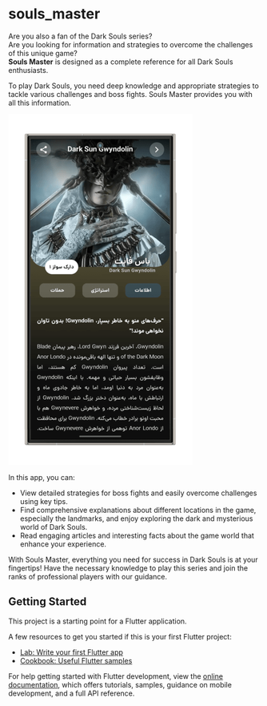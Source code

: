 # souls_master

Are you also a fan of the Dark Souls series?  
Are you looking for information and strategies to overcome the challenges of this unique game?  
**Souls Master** is designed as a complete reference for all Dark Souls enthusiasts.

To play Dark Souls, you need deep knowledge and appropriate strategies to tackle various challenges and boss fights. Souls Master provides you with all this information.

![Article Screen](https://github.com/ErfanManafi/souls-master/blob/master/article%20(2).png?raw=true)

In this app, you can:

- View detailed strategies for boss fights and easily overcome challenges using key tips.
- Find comprehensive explanations about different locations in the game, especially the landmarks, and enjoy exploring the dark and mysterious world of Dark Souls.
- Read engaging articles and interesting facts about the game world that enhance your experience.

With Souls Master, everything you need for success in Dark Souls is at your fingertips! Have the necessary knowledge to play this series and join the ranks of professional players with our guidance.

## Getting Started

This project is a starting point for a Flutter application.

A few resources to get you started if this is your first Flutter project:

- [Lab: Write your first Flutter app](https://docs.flutter.dev/get-started/codelab)
- [Cookbook: Useful Flutter samples](https://docs.flutter.dev/cookbook)

For help getting started with Flutter development, view the
[online documentation](https://docs.flutter.dev/), which offers tutorials, samples, guidance on mobile development, and a full API reference.
